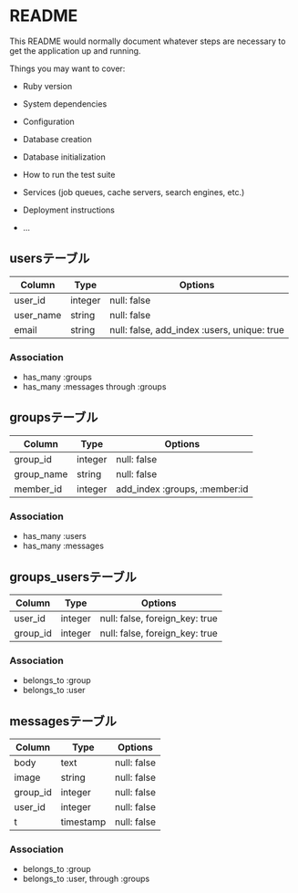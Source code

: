 # README

This README would normally document whatever steps are necessary to get the
application up and running.

Things you may want to cover:

* Ruby version

* System dependencies

* Configuration

* Database creation

* Database initialization

* How to run the test suite

* Services (job queues, cache servers, search engines, etc.)

* Deployment instructions

* ...

## usersテーブル

|Column|Type|Options|
|------|----|-------|
|user_id|integer|null: false|
|user_name|string|null: false|
|email|string|null: false, add_index :users, unique: true|

### Association
- has_many :groups
- has_many :messages through :groups


## groupsテーブル

|Column|Type|Options|
|------|----|-------|
|group_id|integer|null: false|
|group_name|string|null: false|
|member_id|integer|add_index :groups, :member:id|

### Association
- has_many :users
- has_many :messages


## groups_usersテーブル

|Column|Type|Options|
|------|----|-------|
|user_id|integer|null: false, foreign_key: true|
|group_id|integer|null: false, foreign_key: true|

### Association
- belongs_to :group
- belongs_to :user


## messagesテーブル

|Column|Type|Options|
|------|----|-------|
|body|text|null: false|
|image|string|null: false|
|group_id|integer|null: false|
|user_id|integer|null: false|
|t|timestamp|null: false|

### Association
- belongs_to :group
- belongs_to :user, through :groups
